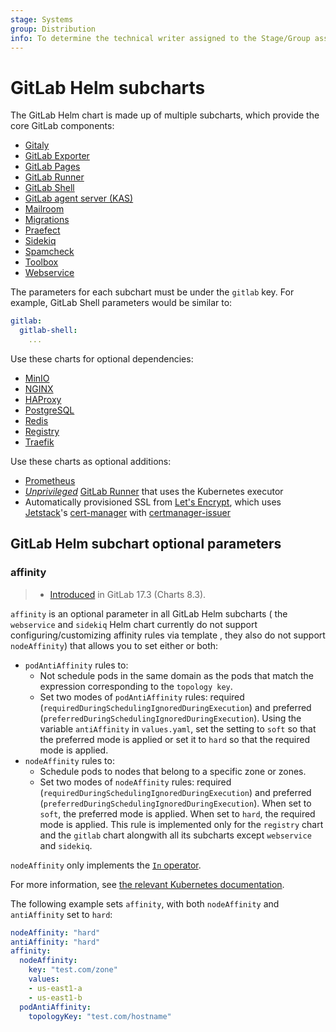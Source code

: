 ```yaml
---
stage: Systems
group: Distribution
info: To determine the technical writer assigned to the Stage/Group associated with this page, see https://handbook.gitlab.com/handbook/product/ux/technical-writing/#assignments
---
```


# GitLab Helm subcharts

The GitLab Helm chart is made up of multiple subcharts,
which provide the core GitLab components:

- [Gitaly](gitaly/index.md)
- [GitLab Exporter](gitlab-exporter/index.md)
- [GitLab Pages](gitlab-pages/index.md)
- [GitLab Runner](gitlab-runner/index.md)
- [GitLab Shell](gitlab-shell/index.md)
- [GitLab agent server (KAS)](kas/index.md)
- [Mailroom](mailroom/index.md)
- [Migrations](migrations/index.md)
- [Praefect](praefect/index.md)
- [Sidekiq](sidekiq/index.md)
- [Spamcheck](spamcheck/index.md)
- [Toolbox](toolbox/index.md)
- [Webservice](webservice/index.md)

The parameters for each subchart must be under the `gitlab` key. For example,
GitLab Shell parameters would be similar to:

```yaml
gitlab:
  gitlab-shell:
    ...
```

Use these charts for optional dependencies:

- [MinIO](../minio/index.md)
- [NGINX](../nginx/index.md)
- [HAProxy](../haproxy/index.md)
- [PostgreSQL](https://artifacthub.io/packages/helm/bitnami/postgresql)
- [Redis](https://artifacthub.io/packages/helm/bitnami/redis)
- [Registry](../registry/index.md)
- [Traefik](../traefik/index.md)

Use these charts as optional additions:

- [Prometheus](https://artifacthub.io/packages/helm/prometheus-community/prometheus)
- [_Unprivileged_](https://docs.gitlab.com/runner/install/kubernetes.html#running-docker-in-docker-containers-with-gitlab-runner) [GitLab Runner](https://docs.gitlab.com/runner/) that uses the Kubernetes executor
- Automatically provisioned SSL from [Let's Encrypt](https://letsencrypt.org/), which uses [Jetstack](https://venafi.com/jetstack-consult/)'s [cert-manager](https://cert-manager.io/docs/) with [certmanager-issuer](../certmanager-issuer/index.md)

## GitLab Helm subchart optional parameters

### affinity

> - [Introduced](https://gitlab.com/gitlab-org/charts/gitlab/-/merge_requests/3770) in GitLab 17.3 (Charts 8.3).

`affinity` is an optional parameter in all GitLab Helm subcharts ( the `webservice` and `sidekiq` Helm chart currently do not support configuring/customizing affinity rules via template , they also do not support `nodeAffinity`) that allows you to set either or both:

- `podAntiAffinity` rules to:
  - Not schedule pods in the same domain as the pods that match the expression corresponding to the `topology key`.
  - Set two modes of `podAntiAffinity` rules: required (`requiredDuringSchedulingIgnoredDuringExecution`) and preferred
    (`preferredDuringSchedulingIgnoredDuringExecution`). Using the variable `antiAffinity` in `values.yaml`, set the setting to `soft` so that the preferred mode is
    applied or set it to `hard` so that the required mode is applied.
- `nodeAffinity` rules to:
  - Schedule pods to nodes that belong to a specific zone or zones.
  - Set two modes of `nodeAffinity` rules: required (`requiredDuringSchedulingIgnoredDuringExecution`) and preferred
    (`preferredDuringSchedulingIgnoredDuringExecution`). When set to `soft`, the preferred mode is applied. When set to `hard`, the required mode is applied. This
    rule is implemented only for the `registry` chart and the `gitlab` chart alongwith all its subcharts except `webservice` and `sidekiq`.

`nodeAffinity` only implements the [`In` operator](https://kubernetes.io/docs/concepts/scheduling-eviction/assign-pod-node/#operators).

For more information, see [the relevant Kubernetes documentation](https://kubernetes.io/docs/concepts/scheduling-eviction/assign-pod-node/#affinity-and-anti-affinity).

The following example sets `affinity`, with both `nodeAffinity` and `antiAffinity` set to `hard`:

```yaml
nodeAffinity: "hard"
antiAffinity: "hard"
affinity:
  nodeAffinity:
    key: "test.com/zone"
    values:
    - us-east1-a
    - us-east1-b
  podAntiAffinity:
    topologyKey: "test.com/hostname"
```
